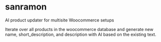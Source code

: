 # sanramon
AI product updater for multisite Woocommerce setups

Iterate over all products in the woocommerce database and generate new name, short_description, and description with AI based on the existing text.
